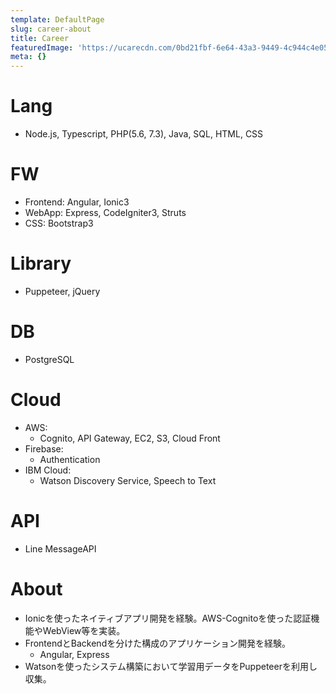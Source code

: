 ```yaml
---
template: DefaultPage
slug: career-about
title: Career
featuredImage: 'https://ucarecdn.com/0bd21fbf-6e64-43a3-9449-4c944c4e05da/'
meta: {}
---
```

# Lang
- Node.js, Typescript, PHP(5.6, 7.3), Java, SQL, HTML, CSS

# FW
- Frontend: Angular, Ionic3  
- WebApp: Express, CodeIgniter3, Struts  
- CSS: Bootstrap3

# Library
- Puppeteer, jQuery

# DB
- PostgreSQL

# Cloud
- AWS:  
  - Cognito, API Gateway, EC2, S3, Cloud Front  
- Firebase:  
  - Authentication  
- IBM Cloud:  
  - Watson Discovery Service, Speech to Text

# API

- Line MessageAPI

# About

* Ionicを使ったネイティブアプリ開発を経験。AWS-Cognitoを使った認証機能やWebView等を実装。
* FrontendとBackendを分けた構成のアプリケーション開発を経験。
  * Angular, Express
* Watsonを使ったシステム構築において学習用データをPuppeteerを利用し収集。
